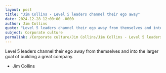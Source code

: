 ```yaml
---
layout: post
title: "Jim Collins - Level 5 leaders channel their ego away"
date: 2024-12-28 12:00:00 -0000
author: Jim Collins
quote: "Level 5 leaders channel their ego away from themselves and into the larger goal of building a great company."
subject: Corporate culture
permalink: /Corporate culture/Jim Collins/Jim Collins - Level 5 leaders channel their ego away
---
```


Level 5 leaders channel their ego away from themselves and into the larger goal of building a great company.

- Jim Collins
